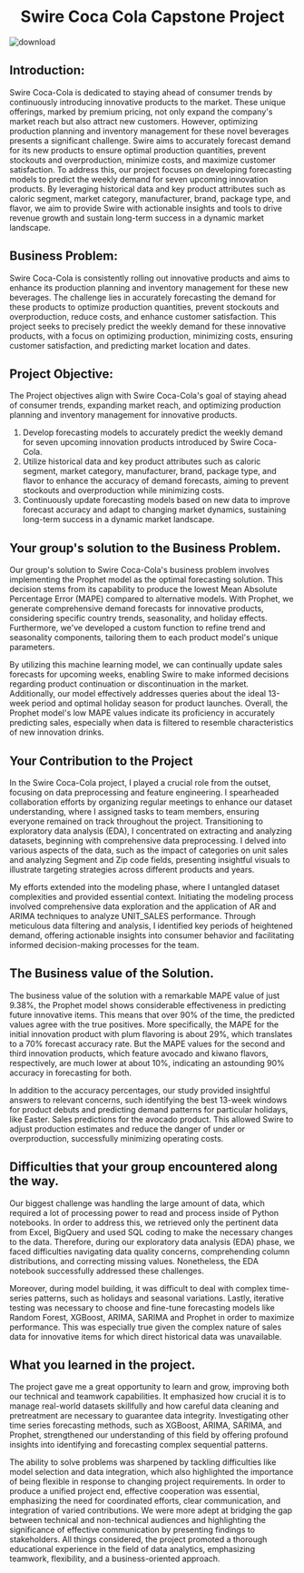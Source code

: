 <h1 align = "center" style = "font-weight : bold">
Swire Coca Cola Capstone Project
</h1>


![download](https://github.com/ssreemutyapu/Swire-Coca-cola-capstone-project/assets/153456790/f122af8f-850e-4aef-a924-0fe37c412ead)

## **Introduction:**
Swire Coca-Cola is dedicated to staying ahead of consumer trends by continuously introducing innovative products to the market. These unique offerings, marked by premium pricing, not only expand the company's market reach but also attract new customers. However, optimizing production planning and inventory management for these novel beverages presents a significant challenge. Swire aims to accurately forecast demand for its new products to ensure optimal production quantities, prevent stockouts and overproduction, minimize costs, and maximize customer satisfaction. 
To address this, our project focuses on developing forecasting models to predict the weekly demand for seven upcoming innovation products. By leveraging historical data and key product attributes such as caloric segment, market category, manufacturer, brand, package type, and flavor, we aim to provide Swire with actionable insights and tools to drive revenue growth and sustain long-term success in a dynamic market landscape.

## **Business Problem:**
Swire Coca-Cola is consistently rolling out innovative products and aims to enhance its production planning and inventory management for these new beverages. The challenge lies in accurately forecasting the demand for these products to optimize production quantities, prevent stockouts and overproduction, reduce costs, and enhance customer satisfaction. This project seeks to precisely predict the weekly demand for these innovative products, with a focus on optimizing production, minimizing costs, ensuring customer satisfaction, and predicting market location and dates.

## **Project Objective:**
The Project objectives align with Swire Coca-Cola's goal of staying ahead of consumer trends, expanding market reach, and optimizing production planning and inventory management for innovative products.
1. Develop forecasting models to accurately predict the weekly demand for seven upcoming innovation products introduced by Swire Coca-Cola.
2. Utilize historical data and key product attributes such as caloric segment, market category, manufacturer, brand, package type, and flavor to enhance the accuracy of demand forecasts, aiming to prevent stockouts and overproduction while minimizing costs.
3. Continuously update forecasting models based on new data to improve forecast accuracy and adapt to changing market dynamics, sustaining long-term success in a dynamic market landscape.

## **Your group's solution to the Business Problem.**
Our group's solution to Swire Coca-Cola's business problem involves implementing the Prophet model as the optimal forecasting solution. This decision stems from its capability to produce the lowest Mean Absolute Percentage Error (MAPE) compared to alternative models. With Prophet, we generate comprehensive demand forecasts for innovative products, considering specific country trends, seasonality, and holiday effects. Furthermore, we've developed a custom function to refine trend and seasonality components, tailoring them to each product model's unique parameters.

By utilizing this machine learning model, we can continually update sales forecasts for upcoming weeks, enabling Swire to make informed decisions regarding product continuation or discontinuation in the market. Additionally, our model effectively addresses queries about the ideal 13-week period and optimal holiday season for product launches. Overall, the Prophet model's low MAPE values indicate its proficiency in accurately predicting sales, especially when data is filtered to resemble characteristics of new innovation drinks.

## **Your Contribution to the Project**
In the Swire Coca-Cola project, I played a crucial role from the outset, focusing on data preprocessing and feature engineering. I spearheaded collaboration efforts by organizing regular meetings to enhance our dataset understanding, where I assigned tasks to team members, ensuring everyone remained on track throughout the project. Transitioning to exploratory data analysis (EDA), I concentrated on extracting and analyzing datasets, beginning with comprehensive data preprocessing. I delved into various aspects of the data, such as the impact of categories on unit sales and analyzing Segment and Zip code fields, presenting insightful visuals to illustrate targeting strategies across different products and years. 

My efforts extended into the modeling phase, where I untangled dataset complexities and provided essential context. Initiating the modeling process involved comprehensive data exploration and the application of AR and ARIMA techniques to analyze UNIT_SALES performance. Through meticulous data filtering and analysis, I identified key periods of heightened demand, offering actionable insights into consumer behavior and facilitating informed decision-making processes for the team.

## **The Business value of the Solution.**
The business value of the solution with a remarkable MAPE value of just 9.38%, the Prophet model shows considerable effectiveness in predicting future innovative items. This means that over 90% of the time, the predicted values agree with the true positives. More specifically, the MAPE for the initial innovation product with plum flavoring is about 29%, which translates to a 70% forecast accuracy rate. But the MAPE values for the second and third innovation products, which feature avocado and kiwano flavors, respectively, are much lower at about 10%, indicating an astounding 90% accuracy in forecasting for both.

In addition to the accuracy percentages, our study provided insightful answers to relevant concerns, such identifying the best 13-week windows for product debuts and predicting demand patterns for particular holidays, like Easter. Sales predictions for the avocado product. This allowed Swire to adjust production estimates and reduce the danger of under or overproduction, successfully minimizing operating costs.

## **Difficulties that your group encountered along the way.**
Our biggest challenge was handling the large amount of data, which required a lot of processing power to read and process inside of Python notebooks. In order to address this, we retrieved only the pertinent data from Excel, BigQuery and used SQL coding to make the necessary changes to the data. Therefore, during our exploratory data analysis (EDA) phase, we faced difficulties navigating data quality concerns, comprehending column distributions, and correcting missing values. Nonetheless, the EDA notebook successfully addressed these challenges.

Moreover, during model building, it was difficult to deal with complex time-series patterns, such as holidays and seasonal variations. Lastly, iterative testing was necessary to choose and fine-tune forecasting models like Random Forest, XGBoost, ARIMA, SARIMA and Prophet in order to maximize performance. This was especially true given the complex nature of sales data for innovative items for which direct historical data was unavailable.

## **What you learned in the project.**
The project gave me a great opportunity to learn and grow, improving both our technical and teamwork capabilities. It emphasized how crucial it is to manage real-world datasets skillfully and how careful data cleaning and pretreatment are necessary to guarantee data integrity. Investigating other time series forecasting methods, such as XGBoost, ARIMA, SARIMA, and Prophet, strengthened our understanding of this field by offering profound insights into identifying and forecasting complex sequential patterns.

The ability to solve problems was sharpened by tackling difficulties like model selection and data integration, which also highlighted the importance of being flexible in response to changing project requirements. In order to produce a unified project end, effective cooperation was essential, emphasizing the need for coordinated efforts, clear communication, and integration of varied contributions. We were more adept at bridging the gap between technical and non-technical audiences and highlighting the significance of effective communication by presenting findings to stakeholders. All things considered, the project promoted a thorough educational experience in the field of data analytics, emphasizing teamwork, flexibility, and a business-oriented approach.
